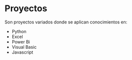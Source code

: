 # Proyectos
Son proyectos variados donde se aplican conocimientos en:
- Python
- Excel
- Power Bi
- Visual Basic
- Javascript
